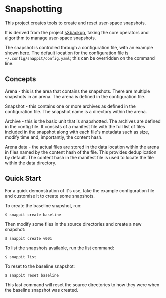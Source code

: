 # Snapshotting

This project creates tools to create and reset user-space snapshots.

It is derived from the project [s3backup](https://github.com/parlaynu/s3backup), taking the core operators
and algorithm to manage user-space snapshots.

The snapshot is controlled through a configuration file, with an example shown [here](config/config.yaml).
The default location for the configuration file is `~/.config/snappit/config.yaml`; this can be overridden
on the command line.

## Concepts

Arena - this is the area that contains the snapshots. There are multiple snapshots in an arena.
The arena is defined in the configuration file.

Snapshot - this contains one or more archives as defined in the configuration file. The snapshot
name is a directory within the arena.

Archive - this is the basic unit that is snapshotted. The archives are defined in the config file. 
It consists of a manifest file with the full list of files included in the snapshot
along with each file's metadata such as size, modify time and, importantly, the content hash.

Arena data - the actual files are stored in the data location within the arena in files named
by the content hash of the file. This provides deduplication by default. The content hash in the
manifest file is used to locate the file within the data directory.

## Quick Start

For a quick demonstration of it's use, take the example configuration file and customise it to create
some snapshots.

To create the baseline snapshot, run:

    $ snappit create baseline

Then modify some files in the source directories and create a new snapshot:

    $ snappit create v001

To list the snapshots available, run the list command:

    $ snappit list

To reset to the baseline snapshot:

    $ snappit reset baseline

This last command will reset the source directories to how they were when the baseline
snapshot was created.

